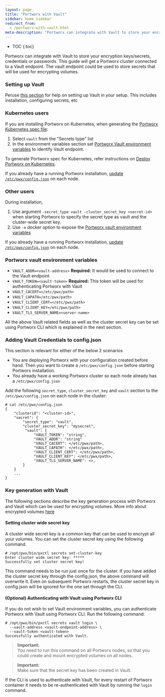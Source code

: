 ```yaml
---
layout: page
title: "Portworx with Vault"
sidebar: home_sidebar
redirect_from:
  - /portworx-with-vault.html
meta-description: "Portworx can integrate with Vault to store your encryption keys/secrets. This guide will get a Portworx cluster connected to a Vault endpoint."
---
```


* TOC
{:toc}

Portworx can integrate with Vault to store your encryption keys/secrets, credentials or passwords. This guide will get a Portworx cluster connected to a Vault endpoint. The vault endpoint could be used to store secrets that will be used for encrypting volumes.

### Setting up Vault

Peruse [this section](https://www.vaultproject.io/docs/install) for help on setting up Vault in your setup. This includes installation, configuring secrets, etc

### Kubernetes users

If you are installing Portworx on Kubernetes, when generating the [Portworx Kubernetes spec file](https://install.portworx.com/):

1. Select `vault` from the "Secrets type" list
2. In the environment variables section set [Portworx Vault environment variables](#portworx-vault-environment-variables) to identify Vault endpoint.

To generate Portworx spec for Kubernetes, refer instructions on [Deploy Portworx on Kubernetes](/scheduler/kubernetes/install.html).

If you already have a running Portworx installation, [update `/etc/pwx/config.json`](#adding-vault-credentials-to-configjson) on each node.

### Other users

During installation,

1. Use argument `-secret_type vault -cluster_secret_key <secret-id>` when starting Portworx to specify the secret type as vault and the cluster-wide secret key.
2. Use `-e` docker option to expose the [Portworx vault environment variables](#portworx-vault-environment-variables)

If you already have a running Portworx installation, [update `/etc/pwx/config.json`](#adding-vault-credentials-to-configjson) on each node.

### Portworx vault environment variables
- `VAULT_ADDR=<vault-address>` **Required:** It would be used to connect to the Vault endpoint
- `VAULT_TOKEN=<vault-token>` **Required:** This token will be used for authenticating Portworx with Vault
- `VAULT_CACERT=</etc/pwx/path>`
- `VAULT_CAPATH=/etc/pwx/path>`
- `VAULT_CLIENT_CERT=</etc/pwx/path>`
- `VAULT_CLIENT_KEY=/etc/pwx/path>`
- `VAULT_TLS_SERVER_NAME=<server-name>`

All the above Vault related fields as well as the cluster secret key can be set using Portworx CLI which is explained in the next section.

### Adding Vault Credentials to config.json

This section is relevant for either of the below 2 scenarios
- You are deploying Portworx with your configuration created before hand. Then you want to create a `/etc/pwx/config.json` before starting Portworx installation.
- You already have a working Portworx cluster so each node already has a `/etc/pwx/config.json`

Add the following `secret_type`, `cluster_secret_key` and `vault` section to the `/etc/pwx/config.json` on each node in the cluster:

```
# cat /etc/pwx/config.json
{
    "clusterid": "<cluster-id>",
    "secret": {
        "secret_type": "vault",
        "cluster_secret_key": "mysecret",
         "vault": {
             "VAULT_TOKEN": "string",
             "VAULT_ADDR": "string"
             "VAULT_CACERT": </etc/pwx/path>,
             "VAULT_CAPATH": </etc/pwx/path>,
             "VAULT_CLIENT_CERT": </etc/pwx/path>,
             "VAULT_CLIENT_KEY": </etc/pwx/path>,
             "VAULT_TLS_SERVER_NAME": <>,
        }
    }
    ...
}
```

### Key generation with Vault

The following sections describe the key generation process with Portworx and Vault which can be used for encrypting volumes. More info about encrypted volumes [here](/manage/encrypted-volumes.html)

#### Setting cluster wide secret key

A cluster wide secret key is a common key that can be used to encrypt all your volumes. You can set the cluster secret key using the following command.

```
# /opt/pwx/bin/pxctl secrets set-cluster-key
Enter cluster wide secret key: *****
Successfully set cluster secret key!
```
This command needs to be run just once for the cluster. If you have added the cluster secret key through the config.json, the above command will overwrite it. Even on subsequent Portworx restarts, the cluster secret key in config.json will be ignored for the one set through the CLI.

#### (Optional) Authenticating with Vault using Portworx CLI

If you do not wish to set Vault environment variables, you can authenticate Portworx with Vault using Portworx CLI. Run the following command:
```
# /opt/pwx/bin/pxctl secrets vault login \
  --vault-address <vault-endpoint-address> \
  --vault-token <vault-token>
Successfully authenticated with Vault.
```

>**Important:**<br/> You need to run this command on all Portworx nodes, so that you could create and mount encrypted volumes on all nodes.

>**Important:**<br/> Make sure that the secret key has been created in Vault.

If the CLI is used to authenticate with Vault, for every restart of Portworx container it needs to be re-authenticated with Vault by running the `login` command.
